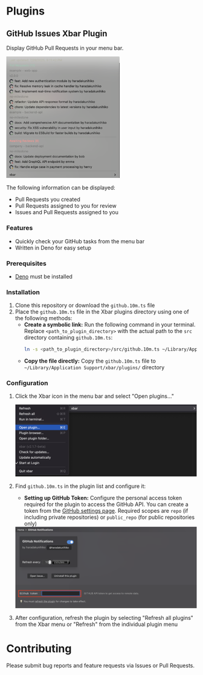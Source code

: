 # Plugins

## GitHub Issues Xbar Plugin

Display GitHub Pull Requests in your menu bar.

<img src="images/screenshot.png" width="300" alt="Screenshot">

The following information can be displayed:

*   Pull Requests you created
*   Pull Requests assigned to you for review
*   Issues and Pull Requests assigned to you

### Features

*   Quickly check your GitHub tasks from the menu bar
*   Written in Deno for easy setup

### Prerequisites

*   [Deno](https://deno.land/) must be installed

### Installation

1.  Clone this repository or download the `github.10m.ts` file
2.  Place the `github.10m.ts` file in the Xbar plugins directory using one of the following methods:
    *   **Create a symbolic link:**
        Run the following command in your terminal. Replace `<path_to_plugin_directory>` with the actual path to the `src` directory containing `github.10m.ts`:
        ```bash
        ln -s <path_to_plugin_directory>/src/github.10m.ts ~/Library/Application\ Support/xbar/plugins/github.10m.ts
        ```
    *   **Copy the file directly:**
        Copy the `github.10m.ts` file to `~/Library/Application Support/xbar/plugins/` directory

### Configuration

1.  Click the Xbar icon in the menu bar and select "Open plugins..."

    <img src="images/setting.png" width="734" alt="Screenshot">

2.  Find `github.10m.ts` in the plugin list and configure it:
    *   **Setting up GitHub Token:** Configure the personal access token required for the plugin to access the GitHub API. You can create a token from the [GitHub settings page](https://github.com/settings/tokens). Required scopes are `repo` (if including private repositories) or `public_repo` (for public repositories only)

    <img src="images/setting2.png" width="856" alt="Screenshot">

3.  After configuration, refresh the plugin by selecting "Refresh all plugins" from the Xbar menu or "Refresh" from the individual plugin menu

# Contributing

Please submit bug reports and feature requests via Issues or Pull Requests.
